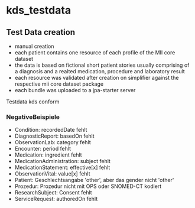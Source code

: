 # kds_testdata

## Test Data creation
- manual creation
- each patient contains one resource of each profile of the MII core dataset
- the data is based on fictional short patient stories usually comprising of a diagnosis and a realted medication, procedure and laboratory result
- each resource was validated after creation on simplifier against the respective mii core dataset package
- each bundle was uploaded to a jpa-starter server

Testdata kds conform

### NegativeBeispiele

- Condition: recordedDate fehlt
- DiagnosticReport: basedOn fehlt
- ObservationLab: category fehlt
- Encounter: period fehlt
- Medication: ingredient fehlt
- MedicationAdministration: subject fehlt
- MedicationStatement: effective[x] fehlt
- ObservationVital: value[x] fehlt
- Patient: Geschlechtsangabe 'other', aber das gender nicht 'other'
- Prozedur: Prozedur nicht mit OPS oder SNOMED-CT kodiert
- ResearchSubject: Consent fehlt
- ServiceRequest: authoredOn fehlt
